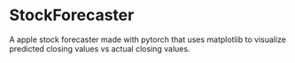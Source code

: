 # StockForecaster
A apple stock forecaster made with pytorch that uses matplotlib to visualize predicted closing values vs actual  closing values.
